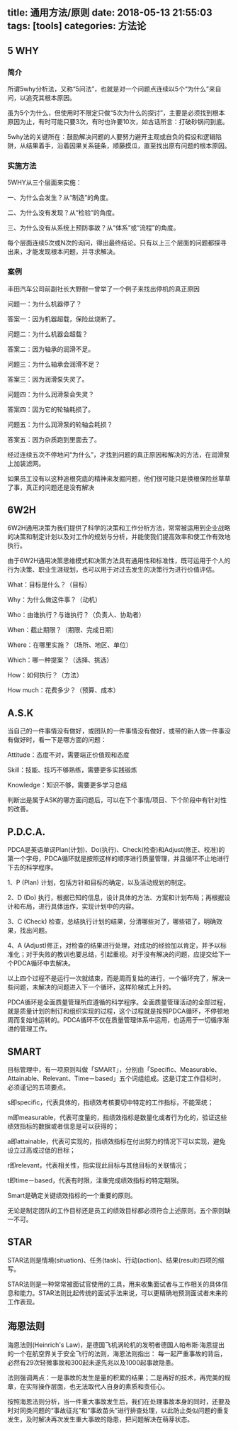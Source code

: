 title: 通用方法/原则
date: 2018-05-13 21:55:03
tags: [tools]
categories: 方法论
---
## 5 WHY
### 简介
所谓5why分析法，又称“5问法”，也就是对一个问题点连续以5个“为什么”来自问，以追究其根本原因。

虽为5个为什么，但使用时不限定只做“5次为什么的探讨”，主要是必须找到根本原因为止，有时可能只要3次，有时也许要10次，如古话所言：打破砂锅问到底。

5why法的关键所在：鼓励解决问题的人要努力避开主观或自负的假设和逻辑陷阱，从结果着手，沿着因果关系链条，顺藤摸瓜，直至找出原有问题的根本原因。
### 实施方法
5WHY从三个层面来实施：

一、为什么会发生？从“制造”的角度。

二、为什么没有发现？从“检验”的角度。

三、为什么没有从系统上预防事故？从“体系”或“流程”的角度。

每个层面连续5次或N次的询问，得出最终结论。只有以上三个层面的问题都探寻出来，才能发现根本问题，并寻求解决。
### 案例
丰田汽车公司前副社长大野耐一曾举了一个例子来找出停机的真正原因

问题一：为什么机器停了？

答案一：因为机器超载，保险丝烧断了。

问题二：为什么机器会超载？

答案二：因为轴承的润滑不足。

问题三：为什么轴承会润滑不足？

答案三：因为润滑泵失灵了。

问题四：为什么润滑泵会失灵？

答案四：因为它的轮轴耗损了。

问题五：为什么润滑泵的轮轴会耗损？

答案五：因为杂质跑到里面去了。

经过连续五次不停地问“为什么”，才找到问题的真正原因和解决的方法，在润滑泵上加装滤网。

如果员工没有以这种追根究底的精神来发掘问题，他们很可能只是换根保险丝草草了事，真正的问题还是没有解决
## 6W2H
6W2H通用决策为我们提供了科学的决策和工作分析方法，常常被运用到企业战略的决策和制定计划以及对工作的规划与分析，并能使我们提高效率和使工作有效地执行。

由于6W2H通用决策思维模式和决策方法具有通用性和标准性，既可运用于个人的行为决策、职业生涯规划，也可以用于对过去发生的决策行为进行价值评估。

What：目标是什么？（目标）

Why：为什么做这件事？（动机）

Who：由谁执行？与谁执行？（负责人、协助者）

When：截止期限？（期限、完成日期）

Where：在哪里实施？（场所、地区、单位）

Which：哪一种提案？（选择、挑选）

How：如何执行？（方法）

How much：花费多少？（预算、成本）
## A.S.K
当自己的一件事情没有做好，或团队的一件事情没有做好，或带的新人做一件事没有做好时，看一下是哪方面的问题：

Attitude：态度不对，需要端正价值观和态度

Skill：技能、技巧不够熟练，需要更多实践锻炼

Knowledge：知识不够，需要更多学习总结

判断出是属于ASK的哪方面问题后，可以在下个事情/项目、下个阶段中有针对性的改善。
## P.D.C.A.
PDCA是英语单词Plan(计划)、Do(执行)、Check(检查)和Adjust(修正、校准)的第一个字母，PDCA循环就是按照这样的顺序进行质量管理，并且循环不止地进行下去的科学程序。

1、P (Plan) 计划，包括方针和目标的确定，以及活动规划的制定。

2、D (Do) 执行，根据已知的信息，设计具体的方法、方案和计划布局；再根据设计和布局，进行具体运作，实现计划中的内容。

3、C (Check) 检查，总结执行计划的结果，分清哪些对了，哪些错了，明确效果，找出问题。

4、A (Adjust)修正，对检查的结果进行处理，对成功的经验加以肯定，并予以标准化；对于失败的教训也要总结，引起重视。对于没有解决的问题，应提交给下一个PDCA循环中去解决。

以上四个过程不是运行一次就结束，而是周而复始的进行，一个循环完了，解决一些问题，未解决的问题进入下一个循环，这样阶梯式上升的。

PDCA循环是全面质量管理所应遵循的科学程序。全面质量管理活动的全部过程，就是质量计划的制订和组织实现的过程，这个过程就是按照PDCA循环，不停顿地周而复始地运转的。PDCA循环不仅在质量管理体系中运用，也适用于一切循序渐进的管理工作。
## SMART
目标管理中，有一项原则叫做「SMART」，分别由「Specific、Measurable、Attainable、Relevant、Time－based」五个词组组成。这是订定工作目标时，必须谨记的五项要点。

s即specific，代表具体的，指绩效考核要切中特定的工作指标，不能笼统；

m即measurable，代表可度量的，指绩效指标是数量化或者行为化的，验证这些绩效指标的数据或者信息是可以获得的；

a即attainable，代表可实现的，指绩效指标在付出努力的情况下可以实现，避免设立过高或过低的目标；

r即relevant，代表相关性，指实现此目标与其他目标的关联情况；

t即time－based，代表有时限，注重完成绩效指标的特定期限。

Smart是确定关键绩效指标的一个重要的原则。

无论是制定团队的工作目标还是员工的绩效目标都必须符合上述原则，五个原则缺一不可。
## STAR
STAR法则是情境(situation)、任务(task)、行动(action)、结果(result)四项的缩写。

STAR法则是一种常常被面试官使用的工具，用来收集面试者与工作相关的具体信息和能力。STAR法则比起传统的面试手法来说，可以更精确地预测面试者未来的工作表现。
## 海恩法则
海恩法则(Heinrich's Law)，是德国飞机涡轮机的发明者德国人帕布斯·海恩提出的一个在航空界关于安全飞行的法则，海恩法则指出： 每一起严重事故的背后，必然有29次轻微事故和300起未遂先兆以及1000起事故隐患。

法则强调两点：一是事故的发生是量的积累的结果；二是再好的技术，再完美的规章，在实际操作层面，也无法取代人自身的素质和责任心。

按照海恩法则分析，当一件重大事故发生后，我们在处理事故本身的同时，还要及时对同类问题的“事故征兆”和“事故苗头”进行排查处理，以此防止类似问题的重复发生，及时解决再次发生重大事故的隐患，把问题解决在萌芽状态。

